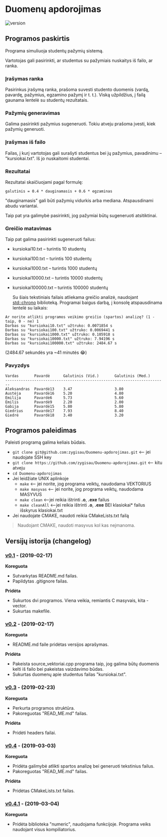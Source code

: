 # Duomenų apdorojimas
![version][version-badge]
## Programos paskirtis
Programa simuliuoja studentų pažymių sistemą. 

Vartotojas gali pasirinkti, ar studentus su pažymiais nuskaitys iš failo, ar ranka.

### Įrašymas ranka
Pasirinkus įrašymą ranka, prašoma suvesti studento duomenis (vardą, pavardę, pažymius, egzamino pažymį ir t. t.). Viską užpildžius, į failą gaunama lentelė su studentų rezultatais.

### Pažymių generavimas
Galima pasirinkti pažymius sugeneruoti. Tokiu atveju prašoma įvesti, kiek pažymių generuoti.

### Įrašymas iš failo
Failas, į kurį vartotojas gali surašyti studentus bei jų pažymius, pavadinimu – "kursiokai.txt".
Iš jo nuskaitomi studentai.

### Rezultatai
Rezultatai skaičiuojami pagal formulę: 

```shell 
galutinis = 0.4 * dauginamasis + 0.6 * egzaminas
```
"dauginamasis" gali būti pažymių vidurkis arba mediana. Atspausdinami abudu variantai.

Taip pat yra galimybė pasirinkti, jog pažymiai būtų sugeneruoti atsitiktinai.

### Greičio matavimas
Taip pat galima pasirinkti sugeneruoti failus:
- kursiokai10.txt – turintis 10 studentų

- kursiokai100.txt – turintis 100 studentų

- kursiokai1000.txt – turintis 1000 studentų

- kursiokai10000.txt – turintis 10000 studentų

- kursiokai100000.txt – turintis 100000 studentų

  Su šiais tekstiniais failais atliekama greičio analizė, naudojant [std::chrono](https://en.cppreference.com/w/cpp/chrono) biblioteką. Programai baigus darbą, į konsolę atspausdinama lentelė su laikais:

```shell
Ar norite atlikti programos veikimo greičio (spartos) analizę? (1 - taip, 0 - ne) 1
Darbas su "kursiokai10.txt" užtruko: 0.0071854 s
Darbas su "kursiokai100.txt" užtruko: 0.0069441 s
Darbas su "kursiokai1000.txt" užtruko: 0.105918 s
Darbas su "kursiokai10000.txt" užtruko: 7.94196 s
Darbas su "kursiokai100000.txt" užtruko: 2484.67 s
```
(2484.67 sekundės yra ~41 minutės 😂)

### Pavyzdys
```shell
Vardas       Pavardė      Galutinis (Vid.)       Galutinis (Med.)       
------------------------------------------------------------------------
Aleksandras  Pavardė13    3.47                   3.80
Austėja      Pavardė16    5.20                   4.80
Emilija      Pavardė6     5.73                   5.60
Emilis       Pavardė9     2.20                   2.00
Gabija       Pavardė15    5.80                   5.80
Giedrius     Pavardė17    7.93                   8.40
Giedrė       Pavardė18    3.40                   3.20   
```

## Programos paleidimas
Paleisti programą galima keliais būdais.
- `git clone git@github.com:zygisau/Duomenu-apdorojimas.git` <-- jei naudojate SSH key
- `git clone https://github.com/zygisau/Duomenu-apdorojimas.git` <-- kitu atveju
- `cd Duomenu-apdorojimas`
- Jei leidžiate UNIX aplinkoje
  - `make` <-- jei norite, jog programa veiktų, naudodama VEKTORIUS
  - `make masyvas` <-- jei norite, jog programa veiktų, naudodama MASYVUS
  - `make clean` <--jei reikia ištrinti **.o**, **.exe** failus
  - `make cleanAll` <--jei reikia ištrinti **.o**, **.exe** BEI klasiokai\* failus išskyrus klasiokai.txt
- Jei naudojate CMAKE, naudoti reikia CMakeLists.txt failą
> Naudojant CMAKE, naudoti masyvus kol kas neįmanoma.

## Versijų istorija (changelog)

   ### [v0.1](https://github.com/zygisau/Duomenu-apdorojimas/releases/tag/v0.1) - (2019-02-17)

   **Koreguota**

   - Sutvarkytas README.md failas.
   - Papildytas .gitignore failas.

   **Pridėta**

   - Sukurtos dvi programos. Viena veikia, remiantis C masyvais, kita - vector.
   - Sukurtas makefile.

   ### [v0.2](https://github.com/zygisau/Duomenu-apdorojimas/releases/tag/v0.2) - (2019-02-17)

   **Koreguota**

   - README.md faile pridėtas versijos aprašymas.

   **Pridėta**

   - Pakeista source_vektoriai.cpp programa taip, jog galima būtų duomenis kelti iš failo bei pakeistas vaizdavimo būdas.
   - Sukurtas duomenų apie studentus failas "kursiokai.txt".

### [v0.3](https://github.com/zygisau/Duomenu-apdorojimas/releases/tag/v0.3) - (2019-02-23)

   **Koreguota**

   - Perkurta programos struktūra.
   - Pakoreguotas "READ_ME.md" failas.

   **Pridėta**

   - Pridėti headers failai.

### [v0.4](https://github.com/zygisau/Duomenu-apdorojimas/releases/tag/v0.4) - (2019-03-03)

   **Koreguota**

   - Pridėta galimybė atlikti spartos analizę bei generuoti tekstinius failus.
   - Pakoreguotas "READ_ME.md" failas.

   **Pridėta**

   - Pridėtas CMakeLists.txt failas.
   
### [v0.4.1](https://github.com/zygisau/Duomenu-apdorojimas/releases/tag/v0.4.1) - (2019-03-04)

  **Koreguota**

  - Pridėta biblioteka "numeric", naudojama funkcijoje. Programa veiks naudojant visus kompiliatorius.


[version-badge]: https://img.shields.io/badge/version-0.4.1-blue.svg
